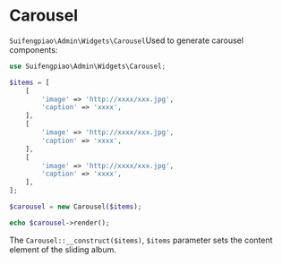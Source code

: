 # Carousel

`Suifengpiao\Admin\Widgets\Carousel`Used to generate carousel components:

```php
use Suifengpiao\Admin\Widgets\Carousel;

$items = [
    [
        'image' => 'http://xxxx/xxx.jpg',
        'caption' => 'xxxx',
    ],
    [
        'image' => 'http://xxxx/xxx.jpg',
        'caption' => 'xxxx',
    ],
    [
        'image' => 'http://xxxx/xxx.jpg',
        'caption' => 'xxxx',
    ],
];

$carousel = new Carousel($items);

echo $carousel->render();
```

The `Carousel::__construct($items)`, `$items` parameter sets the content element of the sliding album.


